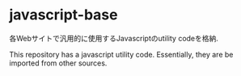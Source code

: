 # javascript-base

各Webサイトで汎用的に使用するJavascriptのutility codeを格納.

This repository has a javascript utility code. Essentially, they are be imported from other sources.
